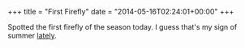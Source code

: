 +++
title = "First Firefly"
date = "2014-05-16T02:24:01+00:00"
+++

Spotted the first firefly of the season today. I guess that's my sign of summer <a href="/node/1264">lately</a>.
			